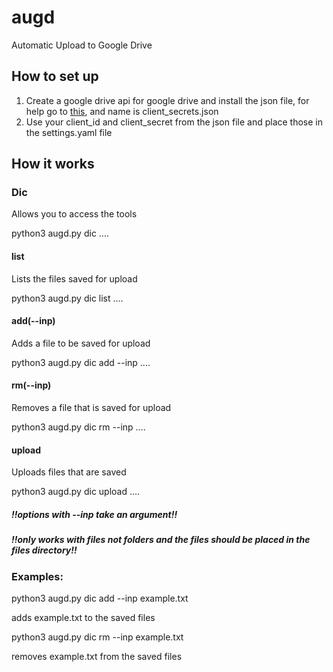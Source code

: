 # augd
Automatic Upload to Google Drive


## How to set up

1. Create a google drive api for google drive and install the json file, for help go to [this](https://d35mpxyw7m7k7g.cloudfront.net/bigdata_1/Get+Authentication+for+Google+Service+API+.pdf), and name is client_secrets.json
2. Use your client_id and client_secret from the json file and place those in the settings.yaml file


## How it works

### Dic

Allows you to access the tools

python3 augd.py dic ....

#### list

Lists the files saved for upload

python3 augd.py dic list ....

#### add(--inp)

Adds a file to be saved for upload

python3 augd.py dic add --inp ....

#### rm(--inp)

Removes a file that is saved for upload

python3 augd.py dic rm --inp ....

#### upload

Uploads files that are saved

python3 augd.py dic upload ....

##### !!options with --inp take an argument!!
##### !!only works with files not folders and the files should be placed in the files directory!!


### Examples:

python3 augd.py dic add --inp example.txt

adds example.txt to the saved files


python3 augd.py dic rm --inp example.txt

removes example.txt from the saved files
